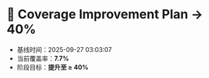 # 🚀 Coverage Improvement Plan → 40%

- 基线时间：2025-09-27 03:03:07
- 当前覆盖率：**7.7%**
- 阶段目标：**提升至 ≥ 40%**